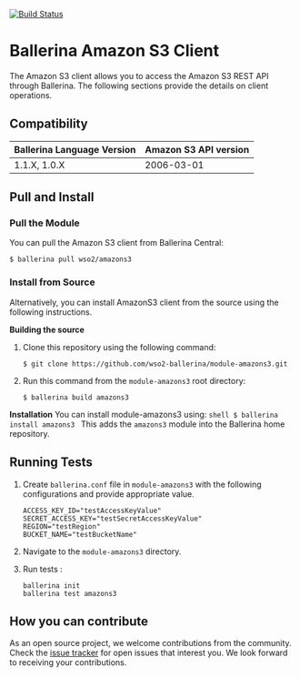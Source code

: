 [![Build Status](https://travis-ci.org/wso2-ballerina/module-amazons3.svg?branch=master)](https://travis-ci.org/wso2-ballerina/module-amazons3)

# Ballerina Amazon S3 Client

The Amazon S3 client allows you to access the Amazon S3 REST API through Ballerina. The following sections provide the details on client operations.

## Compatibility
| Ballerina Language Version | Amazon S3 API version  |
| -------------------------- | ---------------------- |
|        1.1.X, 1.0.X        |       2006-03-01       |


## Pull and Install

### Pull the Module
You can pull the Amazon S3 client from Ballerina Central:
```shell
$ ballerina pull wso2/amazons3
```

### Install from Source
Alternatively, you can install AmazonS3 client from the source using the following instructions.

**Building the source**
1. Clone this repository using the following command:
    ```shell
    $ git clone https://github.com/wso2-ballerina/module-amazons3.git
    ```

2. Run this command from the `module-amazons3` root directory:
    ```shell
    $ ballerina build amazons3
    ```

**Installation**
You can install module-amazons3 using:
    ```shell
    $ ballerina install amazons3
    ```
This adds the `amazons3` module into the Ballerina home repository.

## Running Tests

1. Create `ballerina.conf` file in `module-amazons3` with the following configurations and provide appropriate value.

    ```
    ACCESS_KEY_ID="testAccessKeyValue"
    SECRET_ACCESS_KEY="testSecretAccessKeyValue"
    REGION="testRegion"
    BUCKET_NAME="testBucketName"
    ```

2. Navigate to the `module-amazons3` directory.

3. Run tests :

    ```ballerina
    ballerina init
    ballerina test amazons3
    ```

## How you can contribute

As an open source project, we welcome contributions from the community. Check the [issue tracker](https://github.com/wso2-ballerina/module-amazons3/issues) for open issues that interest you. We look forward to receiving your contributions.

